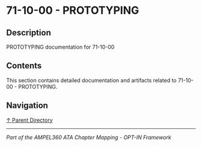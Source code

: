 # 71-10-00 - PROTOTYPING

## Description

PROTOTYPING documentation for 71-10-00

## Contents

This section contains detailed documentation and artifacts related to 71-10-00 - PROTOTYPING.

## Navigation

[↑ Parent Directory](../README.md)

---

*Part of the AMPEL360 ATA Chapter Mapping - OPT-IN Framework*
